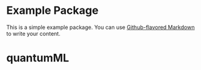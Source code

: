 # Example Package

This is a simple example package. You can use
[Github-flavored Markdown](https://guides.github.com/features/mastering-markdown/)
to write your content.
# quantumML
